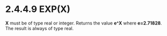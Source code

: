 # 2.4.4.9 EXP(X)

**X** must be of type real or integer. Returns the value **e^X** where **e=2.71828**. The result is always of type real.
